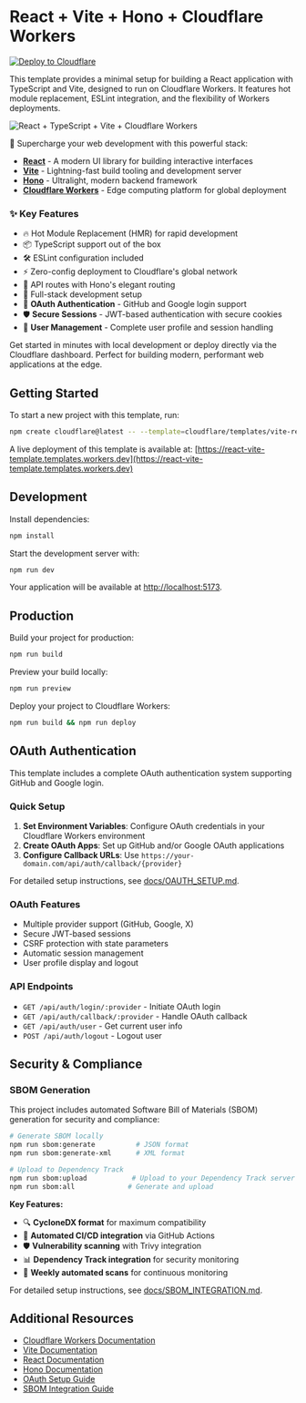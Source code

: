 # React + Vite + Hono + Cloudflare Workers

[![Deploy to Cloudflare](https://deploy.workers.cloudflare.com/button)](https://deploy.workers.cloudflare.com/?url=https://github.com/cloudflare/templates/tree/main/vite-react-template)

This template provides a minimal setup for building a React application with TypeScript and Vite, designed to run on Cloudflare Workers. It features hot module replacement, ESLint integration, and the flexibility of Workers deployments.

![React + TypeScript + Vite + Cloudflare Workers](https://imagedelivery.net/wSMYJvS3Xw-n339CbDyDIA/fc7b4b62-442b-4769-641b-ad4422d74300/public)

<!-- dash-content-start -->

🚀 Supercharge your web development with this powerful stack:

- [**React**](https://react.dev/) - A modern UI library for building interactive interfaces
- [**Vite**](https://vite.dev/) - Lightning-fast build tooling and development server
- [**Hono**](https://hono.dev/) - Ultralight, modern backend framework
- [**Cloudflare Workers**](https://developers.cloudflare.com/workers/) - Edge computing platform for global deployment

### ✨ Key Features

- 🔥 Hot Module Replacement (HMR) for rapid development
- 📦 TypeScript support out of the box
- 🛠️ ESLint configuration included
- ⚡ Zero-config deployment to Cloudflare's global network
- 🎯 API routes with Hono's elegant routing
- 🔄 Full-stack development setup
- 🔐 **OAuth Authentication** - GitHub and Google login support
- 🛡️ **Secure Sessions** - JWT-based authentication with secure cookies
- 👤 **User Management** - Complete user profile and session handling

Get started in minutes with local development or deploy directly via the Cloudflare dashboard. Perfect for building modern, performant web applications at the edge.

<!-- dash-content-end -->

## Getting Started

To start a new project with this template, run:

```bash
npm create cloudflare@latest -- --template=cloudflare/templates/vite-react-template
```

A live deployment of this template is available at:
[https://react-vite-template.templates.workers.dev](https://react-vite-template.templates.workers.dev)

## Development

Install dependencies:

```bash
npm install
```

Start the development server with:

```bash
npm run dev
```

Your application will be available at [http://localhost:5173](http://localhost:5173).

## Production

Build your project for production:

```bash
npm run build
```

Preview your build locally:

```bash
npm run preview
```

Deploy your project to Cloudflare Workers:

```bash
npm run build && npm run deploy
```

## OAuth Authentication

This template includes a complete OAuth authentication system supporting GitHub and Google login.

### Quick Setup

1. **Set Environment Variables**: Configure OAuth credentials in your Cloudflare Workers environment
2. **Create OAuth Apps**: Set up GitHub and/or Google OAuth applications
3. **Configure Callback URLs**: Use `https://your-domain.com/api/auth/callback/{provider}`

For detailed setup instructions, see [docs/OAUTH_SETUP.md](docs/OAUTH_SETUP.md).

### OAuth Features

- Multiple provider support (GitHub, Google, X)
- Secure JWT-based sessions
- CSRF protection with state parameters
- Automatic session management
- User profile display and logout

### API Endpoints

- `GET /api/auth/login/:provider` - Initiate OAuth login
- `GET /api/auth/callback/:provider` - Handle OAuth callback
- `GET /api/auth/user` - Get current user info
- `POST /api/auth/logout` - Logout user

## Security & Compliance

### SBOM Generation

This project includes automated Software Bill of Materials (SBOM) generation for security and compliance:

```bash
# Generate SBOM locally
npm run sbom:generate          # JSON format
npm run sbom:generate-xml      # XML format

# Upload to Dependency Track
npm run sbom:upload           # Upload to your Dependency Track server
npm run sbom:all             # Generate and upload
```

**Key Features:**
- 🔍 **CycloneDX format** for maximum compatibility
- 🤖 **Automated CI/CD integration** via GitHub Actions  
- 🛡️ **Vulnerability scanning** with Trivy integration
- 📊 **Dependency Track integration** for security monitoring
- 📅 **Weekly automated scans** for continuous monitoring

For detailed setup instructions, see [docs/SBOM_INTEGRATION.md](docs/SBOM_INTEGRATION.md).

## Additional Resources

- [Cloudflare Workers Documentation](https://developers.cloudflare.com/workers/)
- [Vite Documentation](https://vitejs.dev/guide/)
- [React Documentation](https://reactjs.org/)
- [Hono Documentation](https://hono.dev/)
- [OAuth Setup Guide](docs/OAUTH_SETUP.md)
- [SBOM Integration Guide](docs/SBOM_INTEGRATION.md)
